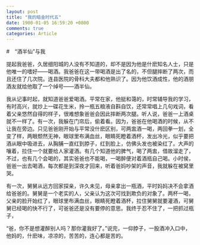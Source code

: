 ```yaml
---
layout: post
title: "我的暗金时代五"
date: 1900-01-05 16:59:20 +0800
comments: true
categories: Article
---
```

#　“酒半仙”与我

提起我爸爸，久居细阳城的人没有不知道的，却不是因为他是什麽知名人士，只是他唯一的嗜好――喝酒。我爸爸在这一带喝酒是出了名的，不但腿摔断了两次，而且还住了几次院。连县医院的骨科大夫都和他熟识了。因为他饮酒成性，他的酒朋酒友就给他取了一个绰号――酒半仙。

我从记事时起，就知道爸爸爱喝酒。平常在家，他挺和蔼的，时常辅导我的学习，有时高兴，就炒上一碟花生米，拎一瓶五粮液自斟自饮，还常常唱上几句戏词，看着父亲悠然自得的样子，很难想象爸爸会因此摔断两次腿。听人说，爸爸一上酒桌就不一样了。有一次，我躲在门帘后，偷着看。因为，爸爸在他喝酒的时候，从不让我在旁边。只见爸爸刚开始与平常没什麽区别，可两盅酒一喝，两回拳一划，全变了样，两眼颓然无神，眼球里布满血丝，眼睛死瞪着酒杯，发出冷光，似乎要把酒从眼中吸进去，从胸脯一直红到脖子，红到脸上，仿佛头发也被染红了。大声的嚷着，拉住一个就要给人家灌酒。有几个知道他的脾气，喝了两盅，借故溜走了，不过，也有几个会喝的，其实爸爸也不能喝，一喝醉便对着酒瓶自己喝。小时侯，爸爸一出去喝酒，每次都是到深夜才回来，听着爸妈吵架的声音，我就躲在被窝里哭。

有一次，舅舅从远方回家探亲，许久未见，母亲拿出一瓶酒，平时妈妈决不会拿酒给爸爸的。舅舅是一个老实的人，父亲认为这次可找到欺负的对象了。两杯一喝，父亲的脸开始红了，眼球里布满血丝，眼睛死瞪着酒杯，拉住舅舅就要灌酒，可舅舅已经喝的快不行了，可爸爸还是没有要停的意思。我终于忍不住了，一把抓过瓶子，

“爸，你不是想灌醉别人吗？那你灌我好了。”说完，一仰脖子，一股酒冲入口中，他妈的，什麽味，凉凉的，苦苦的，连心都是苦的。